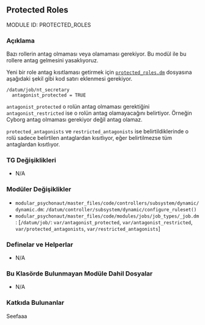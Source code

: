 ## Protected Roles

MODULE ID: PROTECTED_ROLES

### Açıklama

Bazı rollerin antag olmaması veya olamaması gerekiyor. Bu modül ile bu rollere antag gelmesini yasaklıyoruz.

Yeni bir role antag kısıtlaması getirmek için [`protected_roles.dm`](code/protected_roles.dm "modular_psychonaut/modules/protected_roles/code/protected_roles.dm") dosyasına aşağıdaki şekil gibi kod satırı eklenmesi gerekiyor.

```dm
/datum/job/nt_secretary
  antagonist_protected = TRUE
```

`antagonist_protected` o rolün antag olmaması gerektiğini `antagonist_restricted` ise o rolün antag olamayacağını belirtiyor. Örneğin Cyborg antag olmaması gerekiyor değil antag olamaz.

`protected_antagonists` ve `restricted_antagonists` ise belirtildiklerinde o rolü sadece belirtilen antaglardan kısıtlıyor, eğer belirtilmezse tüm antaglardan kısıtlıyor.

### TG Değişiklikleri

- N/A

### Modüler Değişiklikler

- `modular_psychonaut/master_files/code/controllers/subsystem/dynamic/dynamic.dm`: `/datum/controller/subsystem/dynamic/configure_ruleset()`
- `modular_psychonaut/master_files/code/modules/jobs/job_types/_job.dm`: [`/datum/job/`: `var/antagonist_protected`, `var/antagonist_restricted`, `var/protected_antagonists`, `var/restricted_antagonists`]

### Definelar ve Helperlar

- N/A

### Bu Klasörde Bulunmayan Modüle Dahil Dosyalar

- N/A

### Katkıda Bulunanlar

Seefaaa

<!-- Bir rol eklediysen adını buraya yazma, sadece eklediğin müdüle yazman yeterli. -->
